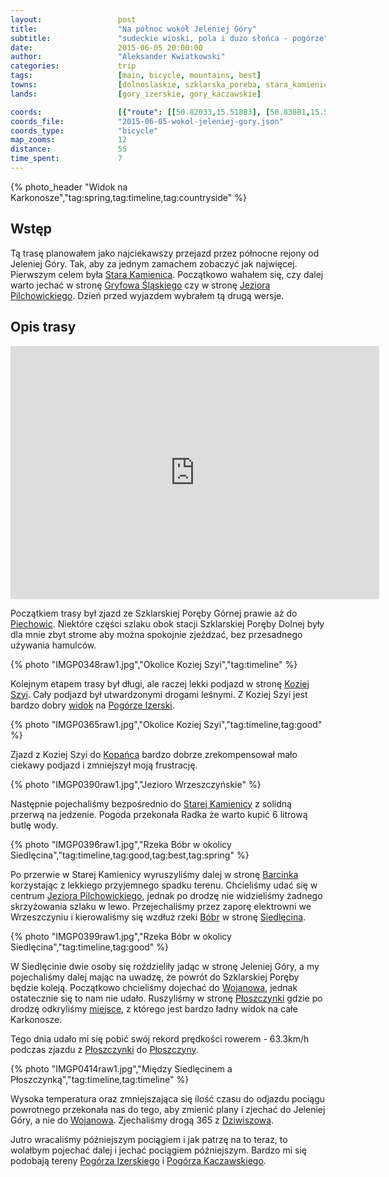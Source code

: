 ```yaml
---
layout:                 post
title:                  "Na północ wokół Jeleniej Góry"
subtitle:               "sudeckie wioski, pola i dużo słońca - pogórze"
date:                   2015-06-05 20:00:00
author:                 "Aleksander Kwiatkowski"
categories:             trip
tags:                   [main, bicycle, mountains, best]
towns:                  [dolnoslaskie, szklarska_poreba, stara_kamienica, jezow_sudecki, jelenia_gora]
lands:                  [gory_izerskie, gory_kaczawskie]

coords:                 [{"route": [[50.82033,15.51883], [50.83881,15.52021], [50.85334,15.57076], [50.87073,15.52141], [50.88692,15.54844], [50.91593,15.57265], [50.94358,15.60080], [50.94458,15.68758], [50.96475,15.73779], [50.94171,15.79435], [50.90920,15.75023], [50.90265,15.75573]], "type": "bicycle"}]
coords_file:            "2015-06-05-wokol-jeleniej-gory.json"
coords_type:            "bicycle"
map_zooms:              12
distance:               55
time_spent:             7
---
```


[route]:                        https://www.strava.com/activities/318922776

[wiki-stara-kamienica]:         http://pl.wikipedia.org/wiki/Stara_Kamienica
[wiki-gryfow-slaski]:           http://pl.wikipedia.org/wiki/Gryf%C3%B3w_%C5%9Al%C4%85ski
[wiki-pilchowickie]:            http://pl.wikipedia.org/wiki/Jezioro_Pilchowickie
[wiki-piechowice]:              http://pl.wikipedia.org/wiki/Piechowice
[wiki-kozia-szyja]:             http://pl.wikipedia.org/wiki/Kozia_Szyja
[wiki-kopaniec]:                http://pl.wikipedia.org/wiki/Kopaniec_(wojew%C3%B3dztwo_dolno%C5%9Bl%C4%85skie)
[wiki-barcinek]:                http://pl.wikipedia.org/wiki/Barcinek_(wojew%C3%B3dztwo_dolno%C5%9Bl%C4%85skie)
[wiki-bobr]:                    http://pl.wikipedia.org/wiki/B%C3%B3br_(dop%C5%82yw_Odry)
[wiki-siedlecin]:               http://pl.wikipedia.org/wiki/Siedl%C4%99cin
[wiki-wojanow]:                 http://pl.wikipedia.org/wiki/Wojan%C3%B3w
[wiki-ploszczynka]:             http://pl.wikipedia.org/wiki/P%C5%82oszczynka
[wiki-ploszczyna]:              http://pl.wikipedia.org/wiki/P%C5%82oszczyna
[wiki-dziwiszow]:               http://pl.wikipedia.org/wiki/Dziwisz%C3%B3w
[wiki-pogorze-izerskie]:        https://pl.wikipedia.org/wiki/Pog%C3%B3rze_Izerskie
[wiki-pogorze-kaczawskie]:      https://pl.wikipedia.org/wiki/Pog%C3%B3rze_Kaczawskie

[ump-ploszczynka]:              http://mapa.ump.waw.pl/ump-www/?zoom=14&lat=50.94867&lon=15.70531&layers=B000000FFFFTFF&mlat=50.94867&mlon=15.70531

[panoramio-kozia-szyja]:        http://www.panoramio.com/photo/120379461

[vimeo-1]:                      https://vimeo.com/130319346
[vimeo-2]:                      https://vimeo.com/130551453
[vimeo-3]:                      https://vimeo.com/130551454
[vimeo-4]:                      https://vimeo.com/130575651
[vimeo-5]:                      https://vimeo.com/130582477
[vimeo-6]:                      https://vimeo.com/130620133
[vimeo-7]:                      https://vimeo.com/130626295

{% photo_header "Widok na Karkonosze","tag:spring,tag:timeline,tag:countryside" %}

Wstęp
-----

Tą trasę planowałem jako najciekawszy przejazd przez północne rejony od Jeleniej Góry. Tak, aby
za jednym zamachem zobaczyć jak najwięcej. Pierwszym celem była [Stara Kamienica][wiki-stara-kamienica].
Początkowo wahałem się, czy dalej warto jechać w stronę [Gryfowa Śląskiego][wiki-gryfow-slaski] czy
w stronę [Jeziora Pilchowickiego][wiki-pilchowickie]. Dzień przed wyjazdem wybrałem tą drugą wersje.

Opis trasy
----------

<iframe height='405' width='590' frameborder='0' allowtransparency='true' scrolling='no' src='https://www.strava.com/activities/318922776/embed/144e3bb623ea434a0808698e7405d5f87ca26c1f'></iframe>

Początkiem trasy był zjazd ze Szklarskiej Poręby Górnej prawie aż do [Piechowic][wiki-piechowice].
Niektóre części szlaku obok stacji Szklarskiej Poręby Dolnej były dla mnie zbyt strome aby można
spokojnie zjeżdzać, bez przesadnego używania hamulców.

{% photo "IMGP0348raw1.jpg","Okolice Koziej Szyi","tag:timeline" %}

Kolejnym etapem trasy był długi, ale raczej lekki podjazd w stronę [Koziej Szyi][wiki-kozia-szyja].
Cały podjazd był utwardzonymi drogami leśnymi. Z Koziej Szyi jest bardzo dobry [widok][panoramio-kozia-szyja] na
[Pogórze Izerski][wiki-pogorze-izerskie].

{% photo "IMGP0365raw1.jpg","Okolice Koziej Szyi","tag:timeline,tag:good" %}

Zjazd z Koziej Szyi do [Kopańca][wiki-kopaniec] bardzo dobrze zrekompensował mało ciekawy podjazd
i zmniejszył moją frustrację.

{% photo "IMGP0390raw1.jpg","Jezioro Wrzeszczyńskie" %}

Następnie pojechaliśmy bezpośrednio do [Starej Kamienicy][wiki-stara-kamienica] z solidną przerwą na jedzenie.
Pogoda przekonała Radka że warto kupić 6 litrową butlę wody.

{% photo "IMGP0396raw1.jpg","Rzeka Bóbr w okolicy Siedlęcina","tag:timeline,tag:good,tag:best,tag:spring" %}

Po przerwie w Starej Kamienicy wyruszyliśmy dalej w stronę [Barcinka][wiki-barcinek] korzystając z lekkiego
przyjemnego spadku terenu. Chcieliśmy udać się w centrum [Jeziora Pilchowickiego][wiki-pilchowickie], jednak
po drodzę nie widzieliśmy żadnego skrzyżowania szlaku w lewo. Przejechaliśmy przez zaporę elektrowni we
Wrzeszczyniu i kierowaliśmy się wzdłuż
rzeki [Bóbr][wiki-bobr] w stronę [Siedlęcina][wiki-siedlecin].

{% photo "IMGP0399raw1.jpg","Rzeka Bóbr w okolicy Siedlęcina","tag:timeline,tag:good" %}

W Siedlęcinie dwie osoby się roździeliły jadąc w stronę Jeleniej Góry, a my pojechaliśmy dalej mając
na uwadzę, że powrót do Szklarskiej Poręby będzie koleją. Początkowo chcieliśmy dojechać do [Wojanowa][wiki-wojanow],
jednak ostatecznie się to nam nie udało. Ruszyliśmy w stronę [Płoszczynki][wiki-ploszczynka] gdzie po drodzę
odkryliśmy [miejsce][ump-ploszczynka], z którego jest bardzo ładny widok na całe Karkonosze.

Tego dnia udało mi się pobić swój rekord prędkości rowerem - 63.3km/h podczas zjazdu z [Płoszczynki][wiki-ploszczynka] do
[Płoszczyny][wiki-ploszczyna].

{% photo "IMGP0414raw1.jpg","Między Siedlęcinem a Płoszczynką","tag:timeline,tag:timeline" %}

Wysoka temperatura oraz zmniejszająca się ilość czasu do odjazdu pociągu powrotnego przekonała
nas do tego, aby zmienić plany i zjechać do Jeleniej Góry, a nie do [Wojanowa][wiki-wojanow]. Zjechaliśmy
drogą 365 z [Dziwiszowa][wiki-dziwiszow].

Jutro wracaliśmy późniejszym pociągiem i jak patrzę na to teraz, to wolałbym pojechać dalej i jechać pociągiem
późniejszym. Bardzo mi się podobają tereny [Pogórza Izerskiego][wiki-pogorze-izerskie] i
[Pogórza Kaczawskiego][wiki-pogorze-kaczawskie].
